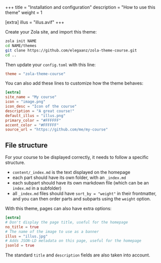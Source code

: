 +++
title = "Installation and configuration"
description = "How to use this theme"
weight = 1

[extra]
illus = "illus.avif"
+++

Create your Zola site, and import this theme:

```bash
zola init NAME
cd NAME/themes
git clone https://github.com/elegaanz/zola-theme-course.git
cd ..
```

Then update your `config.toml` with this line:

```toml
theme = "zola-theme-course"
```

You can also add these lines to customize how the theme behaves:

```toml
[extra]
site_name = "My course"
icon = "image.png"
icon_desc = "Icon of the course"
description = "A great course!"
default_illus = "illus.png"
primary_color = "#FFFFFF"
accent_color = "#FFFFFF"
source_url = "https://github.com/me/my-course"
```

## File structure

For your course to be displayed correctly, it needs to follow a specific structure.

- `content/_index.md` is the text displayed on the homepage
- each part should have its own folder, with an `_index.md`
- each subpart should have its own markdown file (which can be an `index.md` in a subfolder)
- all `_index.md` files should have `sort_by = "weight"` in their frontmatter, and you can then
  order parts and subparts using the `weight` option.

With this theme, pages can also have extra options:

```toml
[extra]
# Don't display the page title, useful for the homepage
no_title = true
# The name of the image to use as a banner
illus = "illus.jpg"
# Adds JSON-LD metadata on this page, useful for the homepage
jsonld = true
```

The standard `title` and `description` fields are also taken into account.